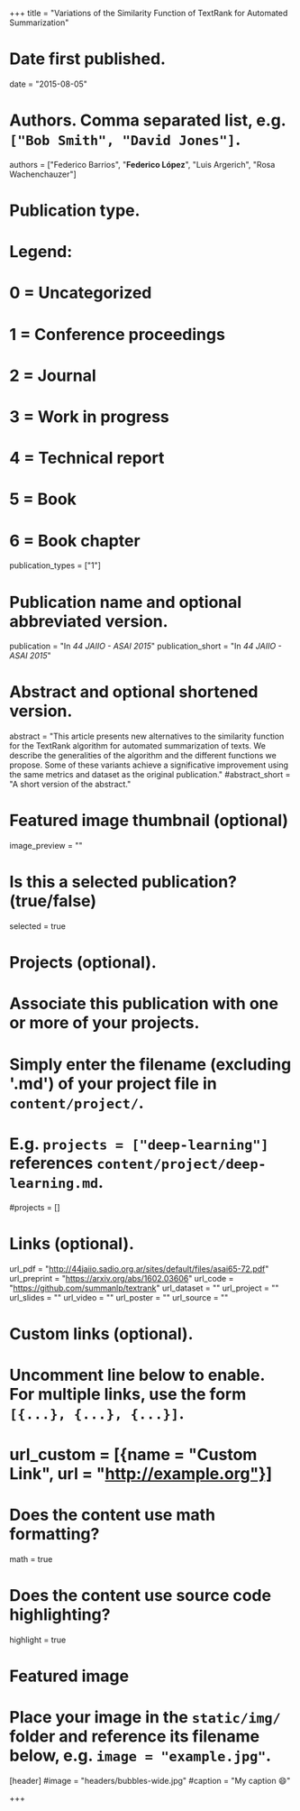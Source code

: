 +++
title = "Variations of the Similarity Function of TextRank for Automated Summarization"

# Date first published.
date = "2015-08-05"

# Authors. Comma separated list, e.g. `["Bob Smith", "David Jones"]`.
authors = ["Federico Barrios", "**Federico López**", "Luis Argerich", "Rosa Wachenchauzer"]

# Publication type.
# Legend:
# 0 = Uncategorized
# 1 = Conference proceedings
# 2 = Journal
# 3 = Work in progress
# 4 = Technical report
# 5 = Book
# 6 = Book chapter
publication_types = ["1"]

# Publication name and optional abbreviated version.
publication = "In *44 JAIIO - ASAI 2015*"
publication_short = "In *44 JAIIO - ASAI 2015*"

# Abstract and optional shortened version.
abstract = "This article presents new alternatives to the similarity function for the TextRank algorithm for automated summarization of texts. We describe the generalities of the algorithm and the different functions we propose. Some of these variants achieve a significative improvement using the same metrics and dataset as the original publication."
#abstract_short = "A short version of the abstract."

# Featured image thumbnail (optional)
image_preview = ""

# Is this a selected publication? (true/false)
selected = true

# Projects (optional).
#   Associate this publication with one or more of your projects.
#   Simply enter the filename (excluding '.md') of your project file in `content/project/`.
#   E.g. `projects = ["deep-learning"]` references `content/project/deep-learning.md`.
#projects = []

# Links (optional).
url_pdf = "http://44jaiio.sadio.org.ar/sites/default/files/asai65-72.pdf"
url_preprint = "https://arxiv.org/abs/1602.03606"
url_code = "https://github.com/summanlp/textrank"
url_dataset = ""
url_project = ""
url_slides = ""
url_video = ""
url_poster = ""
url_source = ""

# Custom links (optional).
#   Uncomment line below to enable. For multiple links, use the form `[{...}, {...}, {...}]`.
# url_custom = [{name = "Custom Link", url = "http://example.org"}]

# Does the content use math formatting?
math = true

# Does the content use source code highlighting?
highlight = true

# Featured image
# Place your image in the `static/img/` folder and reference its filename below, e.g. `image = "example.jpg"`.
[header]
#image = "headers/bubbles-wide.jpg"
#caption = "My caption 😄"

+++
